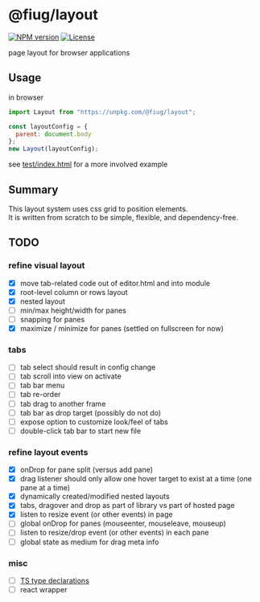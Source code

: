# @fiug/layout

[![NPM version](https://img.shields.io/npm/v/@fiug/layout)](https://www.npmjs.com/package/@fiug/layout)
[![License](https://img.shields.io/github/license/fiugd/layout)](https://github.com/fiugd/layout/blob/main/LICENSE)

page layout for browser applications


## Usage

in browser
```javascript
import Layout from "https://unpkg.com/@fiug/layout";

const layoutConfig = {
  parent: document.body
};
new Layout(layoutConfig);
```
see <a href="./test/index.html">test/index.html</a> for a more involved example

## Summary
This layout system uses css grid to position elements.   
It is written from scratch to be simple, flexible, and dependency-free.   


## TODO

### refine visual layout
- [X] move tab-related code out of editor.html and into module
- [X] root-level column or rows layout
- [X] nested layout
- [ ] min/max height/width for panes
- [ ] snapping for panes
- [X] maximize / minimize for panes (settled on fullscreen for now)

### tabs
- [ ] tab select should result in config change
- [ ] tab scroll into view on activate
- [ ] tab bar menu
- [ ] tab re-order
- [ ] tab drag to another frame
- [ ] tab bar as drop target (possibly do not do)
- [ ] expose option to customize look/feel of tabs
- [ ] double-click tab bar to start new file

### refine layout events
- [X] onDrop for pane split (versus add pane)
- [X] drag listener should only allow one hover target to exist at a time (one pane at a time)
- [X] dynamically created/modified nested layouts
- [X] tabs, dragover and drop as part of library vs part of hosted page
- [X] listen to resize event (or other events) in page
- [ ] global onDrop for panes (mouseenter, mouseleave, mouseup)
- [ ] listen to resize/drop event (or other events) in each pane
- [ ] global state as medium for drag meta info

### misc 
- [ ] [TS type declarations](https://www.typescriptlang.org/docs/handbook/declaration-files/publishing.html#including-declarations-in-your-npm-package)
- [ ] react wrapper
